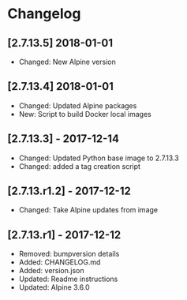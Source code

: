 # Changelog

## [2.7.13.5] 2018-01-01

* Changed: New Alpine version

## [2.7.13.4] 2018-01-01

* Changed: Updated Alpine packages
* New: Script to build Docker local images

## [2.7.13.3] - 2017-12-14

* Changed: Updated Python base image to 2.7.13.3
* Changed: added a tag creation script

## [2.7.13.r1.2] - 2017-12-12

* Changed: Take Alpine updates from image

## [2.7.13.r1] - 2017-12-12

* Removed: bumpversion details
* Added: CHANGELOG.md
* Added: version.json
* Updated: Readme instructions
* Updated: Alpine 3.6.0
